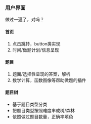 ### 用户界面
做过一遍了，对吗？
#### 首页
1. 点击跳转，button类实现
2. 时间/做题计划/信息呈现
#### 题目
1. 题面/选择性呈现的答案，解析
2. 数学计算，函数图像等帮助做题的插件
#### 题目树
+ 基于题目类型分类
+ 把题目类型按照难度串成树/森林
+ 依照做过题目数量，正确率填色